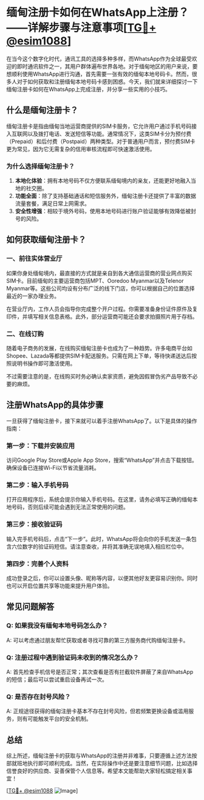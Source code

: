 # 缅甸注册卡如何在WhatsApp上注册？——详解步骤与注意事项[[TG💪+ @esim1088](https://t.me/s/esim1088)]

在当今这个数字化时代，通讯工具的选择多种多样，而WhatsApp作为全球最受欢迎的即时通讯软件之一，其用户群体遍布世界各地。对于缅甸地区的用户来说，要想顺利使用WhatsApp进行沟通，首先需要一张有效的缅甸本地号码卡。然而，很多人对于如何获取和注册缅甸本地号码卡感到困惑。今天，我们就来详细探讨一下缅甸注册卡如何在WhatsApp上完成注册，并分享一些实用的小技巧。

## 什么是缅甸注册卡？

缅甸注册卡是指由缅甸当地运营商提供的SIM卡服务，它允许用户通过手机号码接入互联网以及拨打电话、发送短信等功能。通常情况下，这类SIM卡分为预付费（Prepaid）和后付费（Postpaid）两种类型。对于普通用户而言，预付费SIM卡更为常见，因为它无需复杂的信用审核流程即可快速激活使用。

### 为什么选择缅甸注册卡？

1. **本地化体验**：拥有本地号码不仅方便联系缅甸境内的亲友，还能更好地融入当地的社交圈。
2. **功能全面**：除了支持基础通话和短信服务外，缅甸注册卡还提供了丰富的数据流量套餐，满足日常上网需求。
3. **安全性增强**：相较于境外号码，使用本地号码进行账户验证能够有效降低被封号的风险。

## 如何获取缅甸注册卡？

### 一、前往实体营业厅

如果你身处缅甸境内，最直接的方式就是亲自到各大通信运营商的营业网点购买SIM卡。目前缅甸的主要运营商包括MPT、Ooredoo Myanmar以及Telenor Myanmar等。这些公司均设有分布广泛的线下门店，你可以根据自己的位置选择最近的一家办理业务。

在营业厅内，工作人员会指导你完成整个开户过程。你需要准备身份证件原件及复印件，并填写相关信息表格。此外，部分运营商可能还会要求拍摄照片用于存档。

### 二、在线订购

随着电子商务的发展，在线购买缅甸注册卡也成为了一种趋势。许多电商平台如Shopee、Lazada等都提供SIM卡配送服务。只需在网上下单，等待快递送达后按照说明书操作即可激活使用。

不过需要注意的是，在线购买时务必确认卖家资质，避免因假冒伪劣产品导致不必要的麻烦。

## 注册WhatsApp的具体步骤

一旦获得了缅甸注册卡，接下来就可以着手注册WhatsApp了。以下是具体的操作指南：

### 第一步：下载并安装应用

访问Google Play Store或Apple App Store，搜索“WhatsApp”并点击下载按钮。确保设备已连接Wi-Fi以节省流量消耗。

### 第二步：输入手机号码

打开应用程序后，系统会提示你输入手机号码。在这里，请务必填写正确的缅甸本地号码，否则后续可能会遇到无法正常使用的问题。

### 第三步：接收验证码

输入完手机号码后，点击“下一步”。此时，WhatsApp将会向你的手机发送一条包含六位数字的验证码短信。请注意查收，并将其准确无误地填入相应栏位中。

### 第四步：完善个人资料

成功登录之后，你可以设置头像、昵称等内容，以便其他好友更容易识别你。同时也可以开启位置共享等功能来提升用户体验。

## 常见问题解答

### Q: 如果我没有缅甸本地号码怎么办？
A: 可以考虑通过朋友帮忙获取或者寻找可靠的第三方服务商代购缅甸注册卡。

### Q: 注册过程中遇到验证码未收到的情况怎么办？
A: 首先检查手机信号是否正常；其次查看是否有拦截软件屏蔽了来自WhatsApp的短信；最后可以尝试重启设备再试一次。

### Q: 是否存在封号风险？
A: 正规途径获得的缅甸注册卡基本不存在封号风险，但若频繁更换设备或滥用服务，则有可能触发平台的安全机制。

## 总结

综上所述，缅甸注册卡的获取与WhatsApp的注册并非难事，只要遵循上述方法按部就班地执行即可顺利完成。当然，在实际操作中还是要注意细节问题，比如选择信誉良好的供应商、妥善保管个人信息等。希望本文能帮助大家轻松搞定相关事宜！

[[TG💪+ @esim1088](https://t.me/s/esim1088) ![Image](https://i.postimg.cc/4NQfJmqS/Snipaste-2025-05-13-00-14-12.png)]